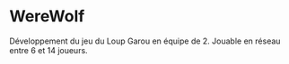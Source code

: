 # WereWolf

Développement du jeu du Loup Garou en équipe de 2. Jouable en réseau entre 6 et 14 joueurs.